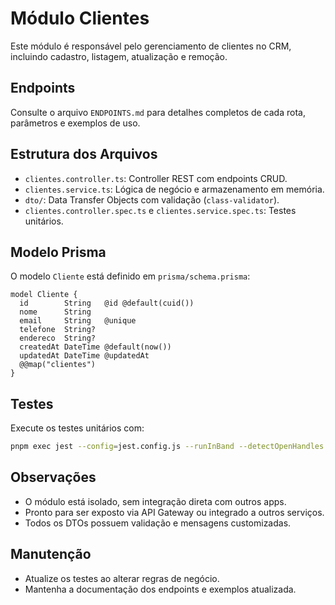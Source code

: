 # Módulo Clientes

Este módulo é responsável pelo gerenciamento de clientes no CRM, incluindo cadastro, listagem, atualização e remoção.

## Endpoints

Consulte o arquivo `ENDPOINTS.md` para detalhes completos de cada rota, parâmetros e exemplos de uso.

## Estrutura dos Arquivos

- `clientes.controller.ts`: Controller REST com endpoints CRUD.
- `clientes.service.ts`: Lógica de negócio e armazenamento em memória.
- `dto/`: Data Transfer Objects com validação (`class-validator`).
- `clientes.controller.spec.ts` e `clientes.service.spec.ts`: Testes unitários.

## Modelo Prisma

O modelo `Cliente` está definido em `prisma/schema.prisma`:
```prisma
model Cliente {
  id        String   @id @default(cuid())
  nome      String
  email     String   @unique
  telefone  String?
  endereco  String?
  createdAt DateTime @default(now())
  updatedAt DateTime @updatedAt
  @@map("clientes")
}
```

## Testes

Execute os testes unitários com:
```sh
pnpm exec jest --config=jest.config.js --runInBand --detectOpenHandles --verbose
```

## Observações

- O módulo está isolado, sem integração direta com outros apps.
- Pronto para ser exposto via API Gateway ou integrado a outros serviços.
- Todos os DTOs possuem validação e mensagens customizadas.

## Manutenção

- Atualize os testes ao alterar regras de negócio.
- Mantenha a documentação dos endpoints e exemplos atualizada.
